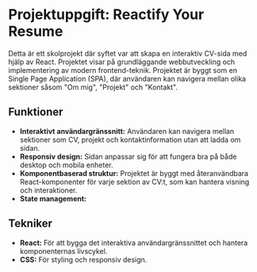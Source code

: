 # Projektuppgift: Reactify Your Resume

Detta är ett skolprojekt där syftet var att skapa en interaktiv CV-sida med hjälp av React. Projektet visar på grundläggande webbutveckling och implementering av modern frontend-teknik. Projektet är byggt som en Single Page Application (SPA), där användaren kan navigera mellan olika sektioner såsom "Om mig", "Projekt" och "Kontakt".

## Funktioner

- **Interaktivt användargränssnitt:** Användaren kan navigera mellan sektioner som CV, projekt och kontaktinformation utan att ladda om sidan.
- **Responsiv design:** Sidan anpassar sig för att fungera bra på både desktop och mobila enheter.
- **Komponentbaserad struktur:** Projektet är byggt med återanvändbara React-komponenter för varje sektion av CV:t, som kan hantera visning och interaktioner.
- **State management:**

## Tekniker

- **React:** För att bygga det interaktiva användargränssnittet och hantera komponenternas livscykel.
- **CSS:** För styling och responsiv design.
